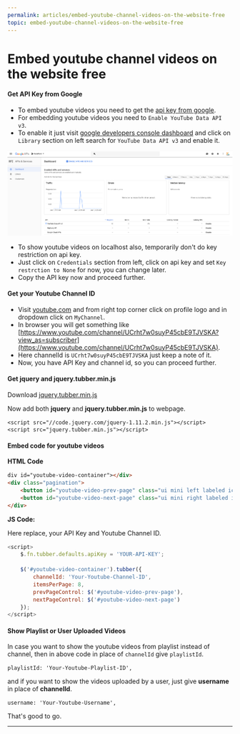 ```yaml
---
permalink: articles/embed-youtube-channel-videos-on-the-website-free
topic: embed-youtube-channel-videos-on-the-website-free
---
```




# Embed youtube channel videos on the website free

#### Get API Key from Google

- To embed youtube videos you need to get the [api key from google](https://developers.google.com/maps/documentation/javascript/get-api-key).
- For embedding youtube videos you need to `Enable YouTube Data API v3`. 
- To enable it just visit [google developers console dashboard](https://console.developers.google.com/apis/dashboard) and click on `Library` section on left search for `YouTube Data API v3` and enable it.

![google_developer_console_kodefork.png](assets/NJcCfaK.png) 

- To show youtube videos on localhost also, temporarily don't do key restriction on api key. 
- Just click on `Credentials` section from left, click on api key and set `Key restrction to None` for now, you can change later.
- Copy the API key now and proceed further.



#### Get your Youtube Channel ID

- Visit [youtube.com](https://www.youtube.com) and from right top corner click on profile logo and in dropdown click on `MyChannel`. 
- In browser you will get something like [https://www.youtube.com/channel/UCrht7w0suyP45cbE9TJVSKA?view_as=subscriber](https://www.youtube.com/channel/UCrht7w0suyP45cbE9TJVSKA).
- Here channelId is `UCrht7w0suyP45cbE9TJVSKA` just keep a note of it.
- Now, you have API Key and channel id, so you can proceed further.

#### Get jquery and jquery.tubber.min.js

Download [jquery.tubber.min.js](https://github.com/wyllyan/tubber/blob/master/dist/jquery.tubber.min.js)

Now add both **jquery** and **jquery.tubber.min.js** to webpage.

```
<script src="//code.jquery.com/jquery-1.11.2.min.js"></script>
<script src="jquery.tubber.min.js"></script>
```

#### Embed code for youtube videos

**HTML Code**

```html
div id="youtube-video-container"></div>
<div class="pagination">
	<button id="youtube-video-prev-page" class="ui mini left labeled icon button"><i class="left arrow icon"></i>Previous</button>
	<button id="youtube-video-next-page" class="ui mini right labeled icon button"><i class="right arrow icon"></i>Next</button>
</div>
```

**JS Code:**

Here replace, your API Key and Youtube Channel ID.

```javascript
<script>
	$.fn.tubber.defaults.apiKey = 'YOUR-API-KEY';

	$('#youtube-video-container').tubber({
		channelId: 'Your-Youtube-Channel-ID',
		itemsPerPage: 8,
		prevPageControl: $('#youtube-video-prev-page'),
		nextPageControl: $('#youtube-video-next-page')
	});
</script>
```

#### Show Playlist or User Uploaded Videos

In case you want to show the youtube videos from playlist instead of channel, then in above code in place of `channelId` give `playlistId`.
```
playlistId: 'Your-Youtube-Playlist-ID',
```
and if you want to show the videos uploaded by a user, just give **username** in place of **channelId**.
```
username: 'Your-Youtube-Username',
```

That's good to go.



---

